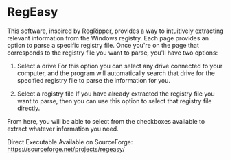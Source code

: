 # RegEasy

This software, inspired by RegRipper, provides a way to intuitively extracting relevant information from the Windows registry. Each page provides an option to parse a specific registry file. Once you're on the page that corresponds to the registry file you want to parse, you'll have two options:

1) Select a drive
For this option you can select any drive connected to your computer, and the program will automatically search that drive for the specified registry file to parse the information for you.

2) Select a registry file
If you have already extracted the registry file you want to parse, then you can use this option to select that registry file directly.

From here, you will be able to select from the checkboxes available to extract whatever information you need.

Direct Executable Available on SourceForge: https://sourceforge.net/projects/regeasy/
